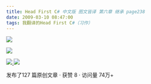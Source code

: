 ```yaml
---
title: Head First C# 中文版 图文皆译 第六章 继承 page238
date: 2009-03-10 08:47:00
tags: 我翻译的Head First C#（习作）
---
```

![](https://p-blog.csdn.net/images/p_blog_csdn_net/cuipengfei1/EntryImages/20090310/2009-03-10_08-26-58.jpg)

![](https://p-blog.csdn.net/images/p_blog_csdn_net/cuipengfei1/EntryImages/20090310/2009-03-10_08-43-19.jpg)



[ ![](https://profile.csdnimg.cn/5/2/5/3_cuipengfei1)
![](https://g.csdnimg.cn/static/user-reg-year/1x/11.png)
](https://blog.csdn.net/cuipengfei1)



发布了127 篇原创文章  ·  获赞 8  ·  访问量 74万+

